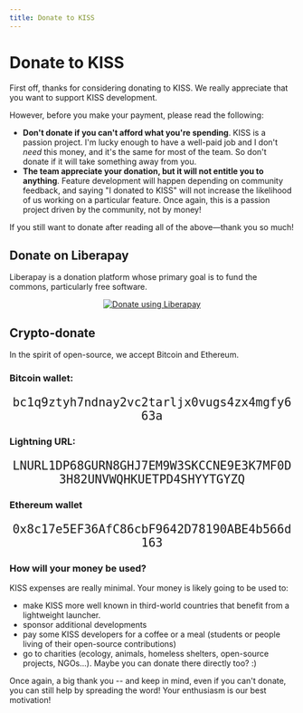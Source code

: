 ```yaml
---
title: Donate to KISS
---
```


# Donate to KISS

First off, thanks for considering donating to KISS.
We really appreciate that you want to support KISS development.

However, before you make your payment, please read the following:

- **Don't donate if you can't afford what you're spending**. KISS is a passion project. I'm lucky enough to have a well-paid job and I don't _need_ this money, and it's the same for most of the team. So don't donate if it will take something away from you.
- **The team appreciate your donation, but it will not entitle you to anything**. Feature development will happen depending on community feedback, and saying "I donated to KISS" will not increase the likelihood of us working on a particular feature. Once again, this is a passion project driven by the community, not by money!

If you still want to donate after reading all of the above&mdash;thank you so much!

## Donate on Liberapay

Liberapay is a donation platform whose primary goal is to fund the commons, particularly free software.

<p style="text-align:center">
<script src="https://liberapay.com/KISS/widgets/button.js"></script>
<noscript><a href="https://liberapay.com/KISS/donate"><img alt="Donate using Liberapay" src="https://liberapay.com/assets/widgets/donate.svg"></a></noscript>
</p>

## Crypto-donate

In the spirit of open-source, we accept Bitcoin and Ethereum.

### Bitcoin wallet:

<p style="text-align:center; font-size: 1.5em"><tt>bc1q9ztyh7ndnay2vc2tarljx0vugs4zx4mgfy663a</tt></p>

### Lightning URL:

<p style="text-align:center; font-size: 1.5em"><tt>LNURL1DP68GURN8GHJ7EM9W3SKCCNE9E3K7MF0D3H82UNVWQHKUETPD4SHYYTGYZQ</tt></p>

### Ethereum wallet

<p style="text-align:center; font-size: 1.5em"><tt>0x8c17e5EF36AfC86cbF9642D78190ABE4b566d163</tt></p>

### How will your money be used?

KISS expenses are really minimal. Your money is likely going to be used to:

- make KISS more well known in third-world countries that benefit from a lightweight launcher.
- sponsor additional developments
- pay some KISS developers for a coffee or a meal (students or people living of their open-source contributions)
- go to charities (ecology, animals, homeless shelters, open-source projects, NGOs...). Maybe you can donate there directly too? :)

Once again, a big thank you -- and keep in mind, even if you can't donate, you can still help by spreading the word! Your enthusiasm is our best motivation!
